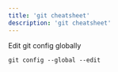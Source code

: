 ```yaml
---
title: 'git cheatsheet'
description: 'git cheatsheet'
---
```

Edit git config globally
```
git config --global --edit
```